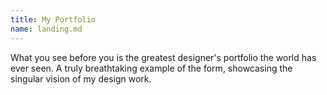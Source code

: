 ```yaml
---
title: My Portfolio
name: landing.md
---
```

What you see before you is the greatest designer's portfolio the world has ever seen. A truly breathtaking example of the form, showcasing the singular vision of my design work.
